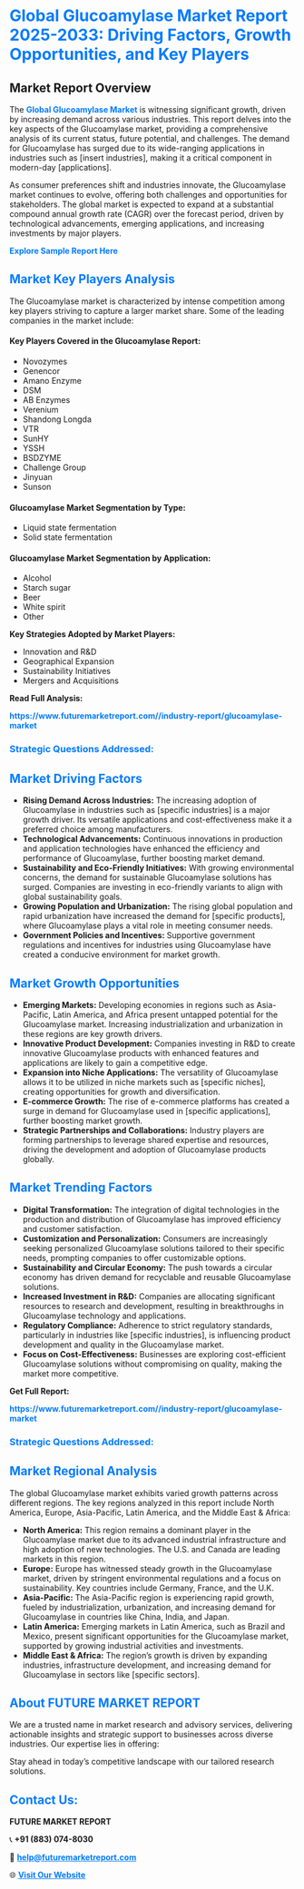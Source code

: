<h1 style="color: #007BFF;">Global Glucoamylase Market Report 2025-2033: Driving Factors, Growth Opportunities, and Key Players</h1>

<section id="overview">
<h2>Market Report Overview</h2>
<p>The <a href="https://www.futuremarketreport.com//industry-report/glucoamylase-market" style="color: #007BFF; text-decoration: none;"><strong>Global Glucoamylase Market</strong></a> is witnessing significant growth, driven by increasing demand across various industries. This report delves into the key aspects of the Glucoamylase market, providing a comprehensive analysis of its current status, future potential, and challenges. The demand for Glucoamylase has surged due to its wide-ranging applications in industries such as [insert industries], making it a critical component in modern-day [applications].</p>
<p>As consumer preferences shift and industries innovate, the Glucoamylase market continues to evolve, offering both challenges and opportunities for stakeholders. The global market is expected to expand at a substantial compound annual growth rate (CAGR) over the forecast period, driven by technological advancements, emerging applications, and increasing investments by major players.</p>
</section>

<section id="overview">
<p><a href="https://www.futuremarketreport.com//request-sample/reportId=88620" style="color: #007BFF; text-decoration: none;"><strong>Explore Sample Report Here</strong></a></p>
</section>

<section id="key-players">
<h2 style="color: #007BFF;">Market Key Players Analysis</h2>
<p>The Glucoamylase market is characterized by intense competition among key players striving to capture a larger market share. Some of the leading companies in the market include:</p>
<h4>Key Players Covered in the Glucoamylase Report:</h4>
<ul><li>Novozymes</li><li>Genencor</li><li>Amano Enzyme</li><li>DSM</li><li>AB Enzymes</li><li>Verenium</li><li>Shandong Longda</li><li>VTR</li><li>SunHY</li><li>YSSH</li><li>BSDZYME</li><li>Challenge Group</li><li>Jinyuan</li><li>Sunson</li></ul>
<h4>Glucoamylase Market Segmentation by Type:</h4>
<ul><li>Liquid state fermentation</li><li>Solid state fermentation</li></ul>

<h4>Glucoamylase Market Segmentation by Application:</h4>
<ul><li>Alcohol</li><li>Starch sugar</li><li>Beer</li><li>White spirit</li><li>Other</li></ul>
<p><strong>Key Strategies Adopted by Market Players:</strong></p>
<ul>
<li>Innovation and R&D</li>
<li>Geographical Expansion</li>
<li>Sustainability Initiatives</li>
<li>Mergers and Acquisitions</li>
</ul>
</section>

<section>
<p><strong>Read Full Analysis: </strong></p><a href="https://www.futuremarketreport.com//industry-report/glucoamylase-market" style="color: #007BFF; text-decoration: none;"><strong>https://www.futuremarketreport.com//industry-report/glucoamylase-market</strong></a>
<h3 style="color: #007BFF;">Strategic Questions Addressed:</h3>
</section>

<section id="driving-factors">
<h2 style="color: #007BFF;">Market Driving Factors</h2>
<ul>
<li><strong>Rising Demand Across Industries:</strong> The increasing adoption of Glucoamylase in industries such as [specific industries] is a major growth driver. Its versatile applications and cost-effectiveness make it a preferred choice among manufacturers.</li>
<li><strong>Technological Advancements:</strong> Continuous innovations in production and application technologies have enhanced the efficiency and performance of Glucoamylase, further boosting market demand.</li>
<li><strong>Sustainability and Eco-Friendly Initiatives:</strong> With growing environmental concerns, the demand for sustainable Glucoamylase solutions has surged. Companies are investing in eco-friendly variants to align with global sustainability goals.</li>
<li><strong>Growing Population and Urbanization:</strong> The rising global population and rapid urbanization have increased the demand for [specific products], where Glucoamylase plays a vital role in meeting consumer needs.</li>
<li><strong>Government Policies and Incentives:</strong> Supportive government regulations and incentives for industries using Glucoamylase have created a conducive environment for market growth.</li>
</ul>
</section>

<section id="growth-opportunities">
<h2 style="color: #007BFF;">Market Growth Opportunities</h2>
<ul>
<li><strong>Emerging Markets:</strong> Developing economies in regions such as Asia-Pacific, Latin America, and Africa present untapped potential for the Glucoamylase market. Increasing industrialization and urbanization in these regions are key growth drivers.</li>
<li><strong>Innovative Product Development:</strong> Companies investing in R&D to create innovative Glucoamylase products with enhanced features and applications are likely to gain a competitive edge.</li>
<li><strong>Expansion into Niche Applications:</strong> The versatility of Glucoamylase allows it to be utilized in niche markets such as [specific niches], creating opportunities for growth and diversification.</li>
<li><strong>E-commerce Growth:</strong> The rise of e-commerce platforms has created a surge in demand for Glucoamylase used in [specific applications], further boosting market growth.</li>
<li><strong>Strategic Partnerships and Collaborations:</strong> Industry players are forming partnerships to leverage shared expertise and resources, driving the development and adoption of Glucoamylase products globally.</li>
</ul>
</section>

<section id="trending-factors">
<h2 style="color: #007BFF;">Market Trending Factors</h2>
<ul>
<li><strong>Digital Transformation:</strong> The integration of digital technologies in the production and distribution of Glucoamylase has improved efficiency and customer satisfaction.</li>
<li><strong>Customization and Personalization:</strong> Consumers are increasingly seeking personalized Glucoamylase solutions tailored to their specific needs, prompting companies to offer customizable options.</li>
<li><strong>Sustainability and Circular Economy:</strong> The push towards a circular economy has driven demand for recyclable and reusable Glucoamylase solutions.</li>
<li><strong>Increased Investment in R&D:</strong> Companies are allocating significant resources to research and development, resulting in breakthroughs in Glucoamylase technology and applications.</li>
<li><strong>Regulatory Compliance:</strong> Adherence to strict regulatory standards, particularly in industries like [specific industries], is influencing product development and quality in the Glucoamylase market.</li>
<li><strong>Focus on Cost-Effectiveness:</strong> Businesses are exploring cost-efficient Glucoamylase solutions without compromising on quality, making the market more competitive.</li>
</ul>
</section>

<section>
<p><strong>Get Full Report: </strong></p><a href="https://www.futuremarketreport.com//industry-report/glucoamylase-market" style="color: #007BFF; text-decoration: none;"><strong>https://www.futuremarketreport.com//industry-report/glucoamylase-market</strong></a>
<h3 style="color: #007BFF;">Strategic Questions Addressed:</h3>
</section>


<section id="regional-analysis">
<h2 style="color: #007BFF;">Market Regional Analysis</h2>
<p>The global Glucoamylase market exhibits varied growth patterns across different regions. The key regions analyzed in this report include North America, Europe, Asia-Pacific, Latin America, and the Middle East & Africa:</p>
<ul>
<li><strong>North America:</strong> This region remains a dominant player in the Glucoamylase market due to its advanced industrial infrastructure and high adoption of new technologies. The U.S. and Canada are leading markets in this region.</li>
<li><strong>Europe:</strong> Europe has witnessed steady growth in the Glucoamylase market, driven by stringent environmental regulations and a focus on sustainability. Key countries include Germany, France, and the U.K.</li>
<li><strong>Asia-Pacific:</strong> The Asia-Pacific region is experiencing rapid growth, fueled by industrialization, urbanization, and increasing demand for Glucoamylase in countries like China, India, and Japan.</li>
<li><strong>Latin America:</strong> Emerging markets in Latin America, such as Brazil and Mexico, present significant opportunities for the Glucoamylase market, supported by growing industrial activities and investments.</li>
<li><strong>Middle East & Africa:</strong> The region’s growth is driven by expanding industries, infrastructure development, and increasing demand for Glucoamylase in sectors like [specific sectors].</li>
</ul>
</section>

<footer>
<h2 style="color: #007BFF;">About FUTURE MARKET REPORT</h2>
<p>We are a trusted name in market research and advisory services, delivering actionable insights and strategic support to businesses across diverse industries. Our expertise lies in offering:</p>

<p>Stay ahead in today’s competitive landscape with our tailored research solutions.</p>

<h2 style="color: #007BFF;">Contact Us:</h2>
<p><strong>FUTURE MARKET REPORT</strong></p>
<p>📞 <strong>+91 (883) 074-8030</strong></p>
<p>📧 <strong><a href="mailto:help@futuremarketreport.com" style="color: #007BFF;">help@futuremarketreport.com</a></strong></p>
<p>🌐 <strong><a href="https://www.futuremarketreport.com/" style="color: #007BFF;">Visit Our Website</a></strong></p>
</footer>